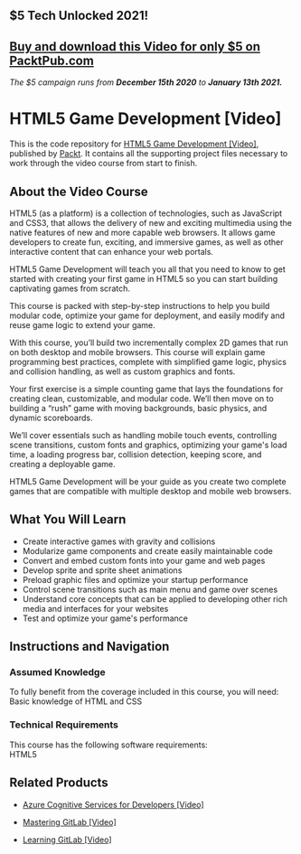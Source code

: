 ## $5 Tech Unlocked 2021!
[Buy and download this Video for only $5 on PacktPub.com](https://www.packtpub.com/product/html5-game-development-video/9781849695886)
-----
*The $5 campaign         runs from __December 15th 2020__ to __January 13th 2021.__*

# HTML5 Game Development [Video]
This is the code repository for [HTML5 Game Development [Video]](https://www.packtpub.com/game-development/html5-game-development-video?utm_source=github&utm_medium=repository&utm_campaign=9781849695886), published by [Packt](https://www.packtpub.com/?utm_source=github). It contains all the supporting project files necessary to work through the video course from start to finish.
## About the Video Course
HTML5 (as a platform) is a collection of technologies, such as JavaScript and CSS3, that allows the delivery of new and exciting multimedia using the native features of new and more capable web browsers. It allows game developers to create fun, exciting, and immersive games, as well as other interactive content that can enhance your web portals.

HTML5 Game Development will teach you all that you need to know to get started with creating your first game in HTML5 so you can start building captivating games from scratch. 

This course is packed with step-by-step instructions to help you build modular code, optimize your game for deployment, and easily modify and reuse game logic to extend your game.

With this course, you’ll build two incrementally complex 2D games that run on both desktop and mobile browsers. This course will explain game programming best practices, complete with simplified game logic, physics and collision handling, as well as custom graphics and fonts. 

Your first exercise is a simple counting game that lays the foundations for creating clean, customizable, and modular code. We’ll then move on to building a “rush” game with moving backgrounds, basic physics, and dynamic scoreboards. 

We’ll cover essentials such as handling mobile touch events, controlling scene transitions, custom fonts and graphics, optimizing your game's load time, a loading progress bar, collision detection, keeping score, and creating a deployable game.

HTML5 Game Development will be your guide as you create two complete games that are compatible with multiple desktop and mobile web browsers.

<H2>What You Will Learn</H2>
<DIV class=book-info-will-learn-text>
<UL>
<LI>Create interactive games with gravity and collisions 
<LI>Modularize game components and create easily maintainable code 
<LI>Convert and embed custom fonts into your game and web pages 
<LI>Develop sprite and sprite sheet animations 
<LI>Preload graphic files and optimize your startup performance 
<LI>Control scene transitions such as main menu and game over scenes 
<LI>Understand core concepts that can be applied to developing other rich media and interfaces for your websites 
<LI>Test and optimize your game's performance </LI></UL></DIV>

## Instructions and Navigation
### Assumed Knowledge
To fully benefit from the coverage included in this course, you will need:<br/>
Basic knowledge of HTML and CSS
### Technical Requirements
This course has the following software requirements:<br/>
HTML5

## Related Products
* [Azure Cognitive Services for Developers [Video]](https://www.packtpub.com/application-development/azure-cognitive-services-developers-video?utm_source=github&utm_medium=repository&utm_campaign=9781838552565)

* [Mastering GitLab [Video]](https://www.packtpub.com/networking-and-servers/mastering-gitlab-video?utm_source=github&utm_medium=repository&utm_campaign=9781789537642)

* [Learning GitLab [Video]](https://www.packtpub.com/application-development/learning-gitlab-video?utm_source=github&utm_medium=repository&utm_campaign=9781789809169)

